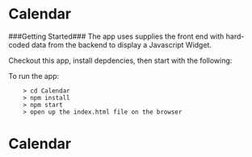 # Calendar

###Getting Started###
The app uses supplies the front end with hard-coded data from the backend to display a Javascript Widget.

Checkout this app, install depdencies, then start with the following:

To run the app:
```
	> cd Calendar
	> npm install
	> npm start
	> open up the index.html file on the browser
```

# Calendar